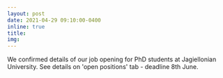 ```yaml
---
layout: post
date: 2021-04-29 09:10:00-0400
inline: true
title:
img:
---
```


We confirmed details of our job opening for PhD students at Jagiellonian University. See details on 'open positions' tab - deadline 8th June.
